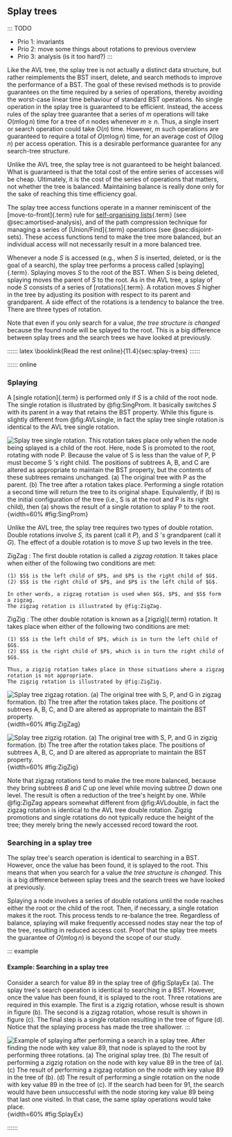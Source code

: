 
## Splay trees

::: TODO
- Prio 1: invariants
- Prio 2: move some things about rotations to previous overview
- Prio 3: analysis (is it too hard?)
:::

Like the AVL tree, the splay tree is not actually a distinct data
structure, but rather reimplements the BST insert, delete, and search
methods to improve the performance of a BST. The goal of these revised
methods is to provide guarantees on the time required by a series of
operations, thereby avoiding the worst-case linear time behaviour of
standard BST operations. No single operation in the splay tree is
guaranteed to be efficient. Instead, the access rules of the splay tree
guarantee that a series of $m$ operations will take $O(m \log n)$ time
for a tree of $n$ nodes whenever $m \geq n$. Thus, a single insert or
search operation could take $O(n)$ time. However, $m$ such operations
are guaranteed to require a total of $O(m \log n)$ time, for an average
cost of $O(\log n)$ per access operation. This is a desirable
performance guarantee for any search-tree structure.

Unlike the AVL tree, the splay tree is not guaranteed to be height
balanced. What is guaranteed is that the total cost of the entire series
of accesses will be cheap. Ultimately, it is the cost of the series of
operations that matters, not whether the tree is balanced. Maintaining
balance is really done only for the sake of reaching this time
efficiency goal.

The splay tree access functions operate in a manner reminiscent of the
[move-to-front]{.term} rule for
[self-organising lists](#self-organising-list){.term} (see @sec:amortised-analysis),
and of the path compression technique for managing a series
of [Union/Find]{.term} operations (see @sec:disjoint-sets).
These access functions tend to make the tree more balanced,
but an individual access will not necessarily result in a more balanced
tree.

Whenever a node $S$ is accessed (e.g., when $S$ is inserted, deleted, or
is the goal of a search), the splay tree performs a process called
[splaying]{.term}. Splaying moves $S$ to the
root of the BST. When $S$ is being deleted, splaying moves the parent of
$S$ to the root. As in the AVL tree, a splay of node $S$ consists of a
series of [rotations]{.term}. A
rotation moves $S$ higher in the tree by adjusting its position with
respect to its parent and grandparent. A side effect of the rotations is
a tendency to balance the tree. There are three types of rotation.

Note that even if you only search for a value, *the tree structure is changed*
because the found node will be splayed to the root.
This is a big difference between splay trees and the search trees we have looked at previously.

:::::: latex
\booklink{Read the rest online}{11.4}{sec:splay-trees}
::::::

:::::: online

### Splaying

A [single rotation]{.term} is performed only if
$S$ is a child of the root node. The single rotation is illustrated by
@fig:SingProm. It basically
switches $S$ with its parent in a way that retains the BST property.
While this figure is
slightly different from @fig:AVLsingle,
in fact the splay tree single rotation is identical to the
AVL tree single rotation.

![Splay tree single rotation. This rotation takes place only when the node
being splayed is a child of the root. Here, node $S$ is promoted to the
root, rotating with node $P$. Because the value of $S$ is less than the
value of $P$, $P$ must become $S$ 's right child. The positions of
subtrees $A$, $B$, and $C$ are altered as appropriate
to maintain the BST property, but the contents of these subtrees remains
unchanged. (a) The original tree with $P$ as the parent. (b) The tree
after a rotation takes place. Performing a single rotation a second time
will return the tree to its original shape. Equivalently, if (b) is the
initial configuration of the tree (i.e., $S$ is at the root and $P$ is
its right child), then (a) shows the result of a single rotation to
splay $P$ to the root.
](images/SingRot.png){width=60% #fig:SingProm}


Unlike the AVL tree, the splay tree requires two types of double
rotation. Double rotations involve $S$, its parent (call it $P$), and
$S$ 's grandparent (call it $G$). The effect of a double rotation is to
move $S$ up two levels in the tree.

ZigZag
:   The first double rotation is called a *zigzag rotation*.
    It takes place when either of the following two conditions are met:

    (1) $S$ is the left child of $P$, and $P$ is the right child of $G$.
    (2) $S$ is the right child of $P$, and $P$ is the left child of $G$.

    In other words, a zigzag rotation is used when $G$, $P$, and $S$ form a zigzag.
    The zigzag rotation is illustrated by @fig:ZigZag.

ZigZig
:   The other double rotation is known as a [zigzig]{.term} rotation.
    It takes place when either of the following two conditions are met:

    (1) $S$ is the left child of $P$, which is in turn the left child of $G$.
    (2) $S$ is the right child of $P$, which is in turn the right child of $G$.

    Thus, a zigzig rotation takes place in those situations where a zigzag rotation is not appropriate.
    The zigzig rotation is illustrated by @fig:ZigZig.

![Splay tree zigzag rotation. (a) The original tree with $S$, $P$, and $G$
in zigzag formation. (b) The tree after the rotation takes place. The
positions of subtrees $A$, $B$, $C$, and $D$ are altered as appropriate
to maintain the BST property.
](images/ZigZag.png){width=60% #fig:ZigZag}

![Splay tree zigzig rotation. (a) The original tree with $S$, $P$, and $G$
in zigzig formation. (b) The tree after the rotation takes place. The
positions of subtrees $A$, $B$, $C$, and $D$ are altered as appropriate
to maintain the BST property.
](images/ZigZig.png){width=60% #fig:ZigZig}

Note that zigzag rotations tend to make the tree more balanced, because
they bring subtrees $B$ and $C$ up one level while moving subtree $D$
down one level. The result is often a reduction of the tree's height by one.
While @fig:ZigZag appears somewhat different from @fig:AVLdouble, in fact the zigzag rotation is identical to the AVL tree double rotation.
Zigzig promotions and single rotations do not typically reduce the
height of the tree; they merely bring the newly accessed record toward
the root.

### Searching in a splay tree

The splay tree's search operation is identical to searching in a BST.
However, once the value has been found, it is splayed to the root.
This means that when you search for a value *the tree structure is changed*.
This is a big difference between splay trees and the search trees we have looked at previously.

Splaying a node involves a series of double rotations until the node
reaches either the root or the child of the root. Then, if necessary, a
single rotation makes it the root. This process tends to re-balance the
tree. Regardless of balance, splaying will make frequently accessed
nodes stay near the top of the tree, resulting in reduced access cost.
Proof that the splay tree meets the guarantee of $O(m \log n)$ is beyond
the scope of our study.

::: example
#### Example: Searching in a splay tree

Consider a search for value 89 in the splay tree of
@fig:SplayEx (a). The splay tree's
search operation is identical to searching in a BST. However, once the
value has been found, it is splayed to the root. Three rotations are
required in this example. The first is a zigzig rotation, whose result
is shown in figure (b).
The second is a zigzag rotation, whose result is shown in figure (c).
The final step is a single rotation resulting in the tree of figure (d).
Notice that the splaying process has made the tree shallower.
:::

![Example of splaying after performing a search in a splay tree. After
finding the node with key value 89, that node is splayed to the root by
performing three rotations. (a) The original splay tree. (b) The result
of performing a zigzig rotation on the node with key value 89 in the
tree of (a). (c) The result of performing a zigzag rotation on the node
with key value 89 in the tree of (b). (d) The result of performing a
single rotation on the node with key value 89 in the tree of (c). If the
search had been for 91, the search would have been unsuccessful with the
node storing key value 89 being that last one visited. In that case, the
same splay operations would take place.
](images/SplayEx.png){width=60% #fig:SplayEx}

::::::
